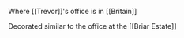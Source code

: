 Where [[Trevor]]'s office is in [[Britain]]

Decorated similar to the office at the [[Briar Estate]]